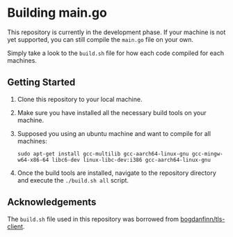 # Building main.go

This repository is currently in the development phase. If your machine is not yet supported, you can still compile the `main.go` file on your own.

Simply take a look to the `build.sh` file for how each code compiled for each machines.

## Getting Started

1. Clone this repository to your local machine.
2. Make sure you have installed all the necessary build tools on your machine.

3. Supposed you using an ubuntu machine and want to compile for all machines:
     ```
     sudo apt-get install gcc-multilib gcc-aarch64-linux-gnu gcc-mingw-w64-x86-64 libc6-dev linux-libc-dev:i386 gcc-aarch64-linux-gnu 
     ```

4. Once the build tools are installed, navigate to the repository directory and execute the `./build.sh all` script.

## Acknowledgements

The `build.sh` file used in this repository was borrowed from [bogdanfinn/tls-client](https://github.com/bogdanfinn/tls-client/blob/master/cffi_dist/build.sh).